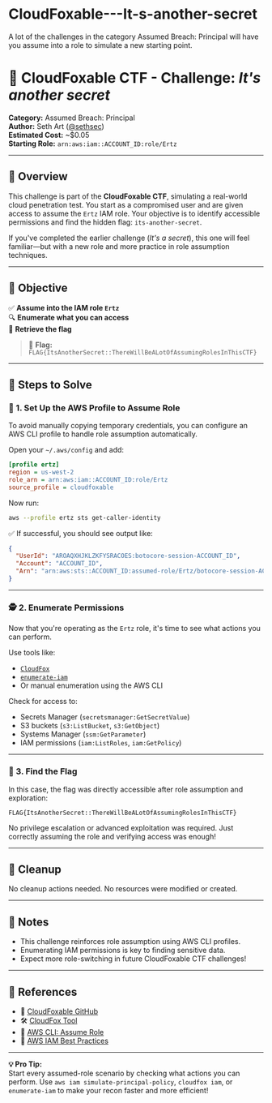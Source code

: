 # CloudFoxable---It-s-another-secret
A lot of the challenges in the category Assumed Breach: Principal will have you assume into a role to simulate a new starting point.
# 🔐 CloudFoxable CTF - Challenge: *It's another secret*

**Category:** Assumed Breach: Principal  
**Author:** Seth Art ([@sethsec](https://twitter.com/sethsec))  
**Estimated Cost:** ~$0.05  
**Starting Role:** `arn:aws:iam::ACCOUNT_ID:role/Ertz`

---

## 📘 Overview

This challenge is part of the **CloudFoxable CTF**, simulating a real-world cloud penetration test. You start as a compromised user and are given access to assume the `Ertz` IAM role. Your objective is to identify accessible permissions and find the hidden flag: `its-another-secret`.

If you've completed the earlier challenge (*It's a secret*), this one will feel familiar—but with a new role and more practice in role assumption techniques.

---

## 🎯 Objective

✅ **Assume into the IAM role `Ertz`**  
🔍 **Enumerate what you can access**  
🎉 **Retrieve the flag**

> 🏑 **Flag:**  
> `FLAG{ItsAnotherSecret::ThereWillBeALotOfAssumingRolesInThisCTF}`

---

## 🚀 Steps to Solve

### 🔑 1. Set Up the AWS Profile to Assume Role

To avoid manually copying temporary credentials, you can configure an AWS CLI profile to handle role assumption automatically.

Open your `~/.aws/config` and add:

```ini
[profile ertz]
region = us-west-2
role_arn = arn:aws:iam::ACCOUNT_ID:role/Ertz
source_profile = cloudfoxable
```

Now run:

```bash
aws --profile ertz sts get-caller-identity
```

✅ If successful, you should see output like:

```json
{
  "UserId": "AROAQXHJKLZKFYSRACOES:botocore-session-ACCOUNT_ID",
  "Account": "ACCOUNT_ID",
  "Arn": "arn:aws:sts::ACCOUNT_ID:assumed-role/Ertz/botocore-session-ACCOUNT_ID"
}
```

---

### 🕵️ 2. Enumerate Permissions

Now that you're operating as the `Ertz` role, it's time to see what actions you can perform.

Use tools like:

- [`CloudFox`](https://github.com/BishopFox/cloudfox)
- [`enumerate-iam`](https://github.com/andresriancho/enumerate-iam)
- Or manual enumeration using the AWS CLI

Check for access to:

- Secrets Manager (`secretsmanager:GetSecretValue`)
- S3 buckets (`s3:ListBucket`, `s3:GetObject`)
- Systems Manager (`ssm:GetParameter`)
- IAM permissions (`iam:ListRoles`, `iam:GetPolicy`)

---

### 🎯 3. Find the Flag

In this case, the flag was directly accessible after role assumption and exploration:

```
FLAG{ItsAnotherSecret::ThereWillBeALotOfAssumingRolesInThisCTF}
```

No privilege escalation or advanced exploitation was required. Just correctly assuming the role and verifying access was enough!

---

## 🩼 Cleanup

No cleanup actions needed. No resources were modified or created.

---

## 📝 Notes

- This challenge reinforces role assumption using AWS CLI profiles.
- Enumerating IAM permissions is key to finding sensitive data.
- Expect more role-switching in future CloudFoxable CTF challenges!

---

## 🔗 References

- 📘 [CloudFoxable GitHub](https://github.com/BishopFox/cloudfoxable)
- 🛠️ [CloudFox Tool](https://github.com/BishopFox/cloudfox)
- 📒 [AWS CLI: Assume Role](https://docs.aws.amazon.com/cli/latest/userguide/cli-configure-role.html)
- 📄 [AWS IAM Best Practices](https://docs.aws.amazon.com/IAM/latest/UserGuide/best-practices.html)

---

**💡 Pro Tip:**  
Start every assumed-role scenario by checking what actions you can perform. Use `aws iam simulate-principal-policy`, `cloudfox iam`, or `enumerate-iam` to make your recon faster and more efficient!

